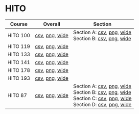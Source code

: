 # HITO

| Course | Overall | Section |
| ------ | ------- | ------- |
| HITO 100 | [csv](https://github.com/UCSD-Historical-Enrollment-Data/2024Winter/blob/main/overall/HITO%20100.csv), [png](https://raw.githubusercontent.com/UCSD-Historical-Enrollment-Data/2024Winter/main/plot_overall/HITO%20100.png), [wide](https://raw.githubusercontent.com/UCSD-Historical-Enrollment-Data/2024Winter/main/plot_overall_wide/HITO%20100.png) | Section A: [csv](https://github.com/UCSD-Historical-Enrollment-Data/2024Winter/blob/main/section/HITO%20100_A.csv), [png](https://raw.githubusercontent.com/UCSD-Historical-Enrollment-Data/2024Winter/main/plot_section/HITO%20100_A.png), [wide](https://raw.githubusercontent.com/UCSD-Historical-Enrollment-Data/2024Winter/main/plot_section_wide/HITO%20100_A.png)<br>Section B: [csv](https://github.com/UCSD-Historical-Enrollment-Data/2024Winter/blob/main/section/HITO%20100_B.csv), [png](https://raw.githubusercontent.com/UCSD-Historical-Enrollment-Data/2024Winter/main/plot_section/HITO%20100_B.png), [wide](https://raw.githubusercontent.com/UCSD-Historical-Enrollment-Data/2024Winter/main/plot_section_wide/HITO%20100_B.png) |
| HITO 119 | [csv](https://github.com/UCSD-Historical-Enrollment-Data/2024Winter/blob/main/overall/HITO%20119.csv), [png](https://raw.githubusercontent.com/UCSD-Historical-Enrollment-Data/2024Winter/main/plot_overall/HITO%20119.png), [wide](https://raw.githubusercontent.com/UCSD-Historical-Enrollment-Data/2024Winter/main/plot_overall_wide/HITO%20119.png) |  |
| HITO 133 | [csv](https://github.com/UCSD-Historical-Enrollment-Data/2024Winter/blob/main/overall/HITO%20133.csv), [png](https://raw.githubusercontent.com/UCSD-Historical-Enrollment-Data/2024Winter/main/plot_overall/HITO%20133.png), [wide](https://raw.githubusercontent.com/UCSD-Historical-Enrollment-Data/2024Winter/main/plot_overall_wide/HITO%20133.png) |  |
| HITO 141 | [csv](https://github.com/UCSD-Historical-Enrollment-Data/2024Winter/blob/main/overall/HITO%20141.csv), [png](https://raw.githubusercontent.com/UCSD-Historical-Enrollment-Data/2024Winter/main/plot_overall/HITO%20141.png), [wide](https://raw.githubusercontent.com/UCSD-Historical-Enrollment-Data/2024Winter/main/plot_overall_wide/HITO%20141.png) |  |
| HITO 178 | [csv](https://github.com/UCSD-Historical-Enrollment-Data/2024Winter/blob/main/overall/HITO%20178.csv), [png](https://raw.githubusercontent.com/UCSD-Historical-Enrollment-Data/2024Winter/main/plot_overall/HITO%20178.png), [wide](https://raw.githubusercontent.com/UCSD-Historical-Enrollment-Data/2024Winter/main/plot_overall_wide/HITO%20178.png) |  |
| HITO 193 | [csv](https://github.com/UCSD-Historical-Enrollment-Data/2024Winter/blob/main/overall/HITO%20193.csv), [png](https://raw.githubusercontent.com/UCSD-Historical-Enrollment-Data/2024Winter/main/plot_overall/HITO%20193.png), [wide](https://raw.githubusercontent.com/UCSD-Historical-Enrollment-Data/2024Winter/main/plot_overall_wide/HITO%20193.png) |  |
| HITO 87 | [csv](https://github.com/UCSD-Historical-Enrollment-Data/2024Winter/blob/main/overall/HITO%2087.csv), [png](https://raw.githubusercontent.com/UCSD-Historical-Enrollment-Data/2024Winter/main/plot_overall/HITO%2087.png), [wide](https://raw.githubusercontent.com/UCSD-Historical-Enrollment-Data/2024Winter/main/plot_overall_wide/HITO%2087.png) | Section A: [csv](https://github.com/UCSD-Historical-Enrollment-Data/2024Winter/blob/main/section/HITO%2087_A.csv), [png](https://raw.githubusercontent.com/UCSD-Historical-Enrollment-Data/2024Winter/main/plot_section/HITO%2087_A.png), [wide](https://raw.githubusercontent.com/UCSD-Historical-Enrollment-Data/2024Winter/main/plot_section_wide/HITO%2087_A.png)<br>Section B: [csv](https://github.com/UCSD-Historical-Enrollment-Data/2024Winter/blob/main/section/HITO%2087_B.csv), [png](https://raw.githubusercontent.com/UCSD-Historical-Enrollment-Data/2024Winter/main/plot_section/HITO%2087_B.png), [wide](https://raw.githubusercontent.com/UCSD-Historical-Enrollment-Data/2024Winter/main/plot_section_wide/HITO%2087_B.png)<br>Section C: [csv](https://github.com/UCSD-Historical-Enrollment-Data/2024Winter/blob/main/section/HITO%2087_C.csv), [png](https://raw.githubusercontent.com/UCSD-Historical-Enrollment-Data/2024Winter/main/plot_section/HITO%2087_C.png), [wide](https://raw.githubusercontent.com/UCSD-Historical-Enrollment-Data/2024Winter/main/plot_section_wide/HITO%2087_C.png)<br>Section D: [csv](https://github.com/UCSD-Historical-Enrollment-Data/2024Winter/blob/main/section/HITO%2087_D.csv), [png](https://raw.githubusercontent.com/UCSD-Historical-Enrollment-Data/2024Winter/main/plot_section/HITO%2087_D.png), [wide](https://raw.githubusercontent.com/UCSD-Historical-Enrollment-Data/2024Winter/main/plot_section_wide/HITO%2087_D.png) |
